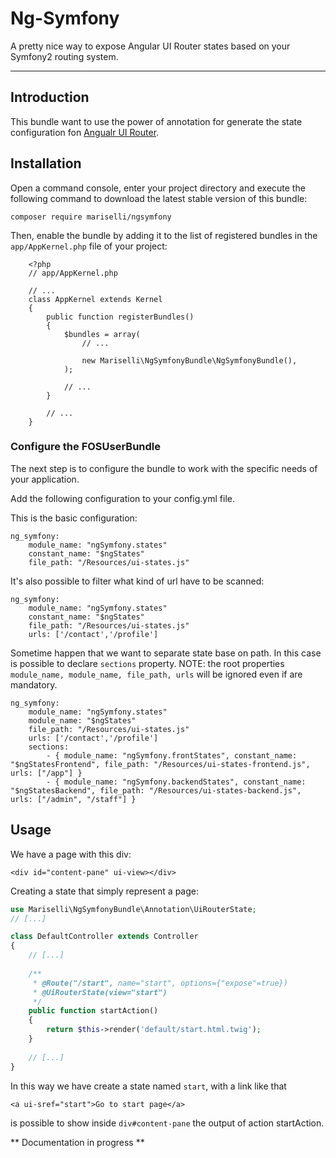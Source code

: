 # Ng-Symfony
A pretty nice way to expose Angular UI Router states based on your Symfony2 routing system.

---

## Introduction
This bundle want to use the power of annotation for generate the state configuration fon [Angualr UI Router](https://github.com/angular-ui/ui-router).

## Installation

Open a command console, enter your project directory and execute the
following command to download the latest stable version of this bundle:
```
composer require mariselli/ngsymfony
```

Then, enable the bundle by adding it to the list of registered bundles
in the `app/AppKernel.php` file of your project:

```
    <?php
    // app/AppKernel.php

    // ...
    class AppKernel extends Kernel
    {
        public function registerBundles()
        {
            $bundles = array(
                // ...

                new Mariselli\NgSymfonyBundle\NgSymfonyBundle(),
            );

            // ...
        }

        // ...
    }
```

### Configure the FOSUserBundle

The next step is to configure the bundle to work with the specific needs of your application.

Add the following configuration to your config.yml file.

This is the basic configuration:
```
ng_symfony:
    module_name: "ngSymfony.states"
    constant_name: "$ngStates"
    file_path: "/Resources/ui-states.js"
```

It's also possible to filter what kind of url have to be scanned:
```
ng_symfony:
    module_name: "ngSymfony.states"
    constant_name: "$ngStates"
    file_path: "/Resources/ui-states.js"
    urls: ['/contact','/profile']
```

Sometime happen that we want to separate state base on path.
In this case is possible to declare `sections` property.
NOTE: the root properties `module_name, module_name, file_path, urls` will be ignored even if are mandatory.
```
ng_symfony:
    module_name: "ngSymfony.states"
    module_name: "$ngStates"
    file_path: "/Resources/ui-states.js"
    urls: ['/contact','/profile']
    sections:
        - { module_name: "ngSymfony.frontStates", constant_name: "$ngStatesFrontend", file_path: "/Resources/ui-states-frontend.js", urls: ["/app"] }
        - { module_name: "ngSymfony.backendStates", constant_name: "$ngStatesBackend", file_path: "/Resources/ui-states-backend.js", urls: ["/admin", "/staff"] }
```


## Usage

We have a page with this div:
```
<div id="content-pane" ui-view></div>
```

Creating a state that simply represent a page:
```php
use Mariselli\NgSymfonyBundle\Annotation\UiRouterState;
// [...]

class DefaultController extends Controller
{
    // [...]
    
    /**
     * @Route("/start", name="start", options={"expose"=true})
     * @UiRouterState(view="start")
     */
    public function startAction()
    {
        return $this->render('default/start.html.twig');
    }
    
    // [...]
}
```

In this way we have create a state named `start`, with a link like that
```
<a ui-sref="start">Go to start page</a>
```
is possible to show inside `div#content-pane` the output of action startAction.
  
  
** Documentation in progress **